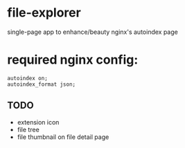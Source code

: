 # file-explorer
single-page app to enhance/beauty nginx's autoindex page

# required nginx config:
```
autoindex on;
autoindex_format json;
 ```
## TODO
* extension icon
* file tree
* file thumbnail on file detail page
